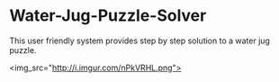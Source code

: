 # Water-Jug-Puzzle-Solver
This user friendly system provides step by step solution to a water jug puzzle.

<img_src="http://i.imgur.com/nPkVRHL.png">
